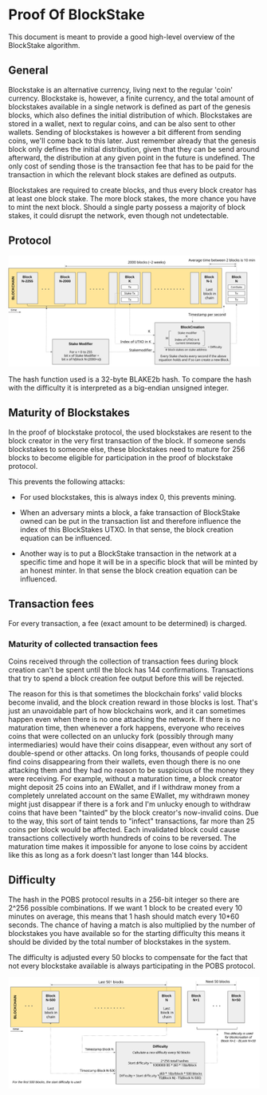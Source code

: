 Proof Of BlockStake
===================

This document is meant to provide a good high-level overview of the BlockStake
algorithm.

General
-------

Blockstake is an alternative currency, living next to the regular 'coin' currency. Blockstake is, however, a finite currency, and the total amount of blockstakes available in a single network is defined as part of the genesis blocks, which also defines the initial distribution of which. Blockstakes are stored in a wallet, next to regular coins, and can be also sent to other wallets. Sending of blockstakes is however a bit different from sending coins, we'll come back to this later. Just remember already that the genesis block only defines the initial distribution, given that they can be send around afterward, the distribution at any given point in the future is undefined. The only cost of sending those is the transaction fee that has to be paid for the transaction in which the relevant block stakes are defined as outputs.

Blockstakes are required to create blocks, and thus every block creator has at least one block stake. The more block stakes, the more chance you have to mint the next block. Should a single party possess a majority of block stakes, it could disrupt the network, even though not undetectable.

Protocol
--------

![POBSprotocoloverview](POBSoverview.svg)

The hash function used is a 32-byte BLAKE2b hash. To compare the hash with the difficulty it is interpreted as a big-endian unsigned integer.


Maturity of Blockstakes
-----------------------
In the proof of blockstake protocol, the used blockstakes are resent to the block creator in the very first transaction of the block. If someone sends blockstakes to someone else, these blockstakes need to mature for 256 blocks to become eligible for participation in the proof of blockstake protocol. 

This prevents the following attacks:
- For used blockstakes, this is always index 0, this prevents mining.

- When an adversary mints a block, a fake transaction of BlockStake owned can be put in the transaction list and therefore influence the index of this BlockStakes UTXO. In that sense, the block creation equation can be influenced.

- Another way is to put a BlockStake transaction in the network at a specific time and hope it will be in a specific block that will be minted by an honest minter. In that sense the block creation equation can be influenced.


Transaction fees
----------------

For every transaction, a fee (exact amount to be determined) is charged.


### Maturity of collected transaction fees

Coins received through the collection of transaction fees during block creation can't be spent until the block has 144 confirmations. Transactions that try to spend a block creation fee output before this will be rejected.

The reason for this is that sometimes the blockchain forks' valid blocks become invalid, and the block creation reward in those blocks is lost. That's just an unavoidable part of how blockchains work, and it can sometimes happen even when there is no one attacking the network. If there is no maturation time, then whenever a fork happens, everyone who receives coins that were collected on an unlucky fork (possibly through many intermediaries) would have their coins disappear, even without any sort of double-spend or other attacks. On long forks, thousands of people could find coins disappearing from their wallets, even though there is no one attacking them and they had no reason to be suspicious of the money they were receiving. For example, without a maturation time, a block creator might deposit 25 coins into an EWallet, and if I withdraw money from a completely unrelated account on the same EWallet, my withdrawn money might just disappear if there is a fork and I'm unlucky enough to withdraw coins that have been "tainted" by the block creator's now-invalid coins. Due to the way, this sort of taint tends to "infect" transactions, far more than 25 coins per block would be affected. Each invalidated block could cause transactions collectively worth hundreds of coins to be reversed. The maturation time makes it impossible for anyone to lose coins by accident like this as long as a fork doesn't last longer than 144 blocks.

Difficulty
----------

The hash in the POBS protocol results in a 256-bit integer so there are 2^256 possible combinations. If we want 1 block to be created every 10 minutes on average, this means that 1 hash should match every 10\*60 seconds.
The chance of having a match is also multiplied by the number of blockstakes you have available so for the starting difficulty this means it should be divided by the total number of blockstakes in the system.

The difficulty is adjusted every 50 blocks to compensate for the fact that not every blockstake available is always participating in the POBS protocol.

![POBSprotocoldifficulty](POBSdifficulty.svg)
